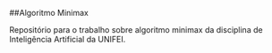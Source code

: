 ##Algoritmo Minimax

Repositório para o trabalho sobre algoritmo minimax da disciplina de Inteligência Artificial da UNIFEI.
